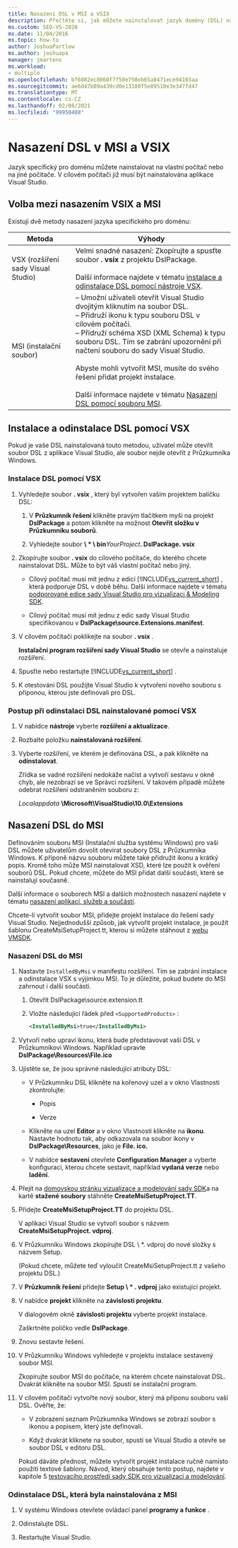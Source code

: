 ```yaml
---
title: Nasazení DSL v MSI a VSIX
description: Přečtěte si, jak můžete nainstalovat jazyk domény (DSL) na vlastní počítač nebo na jiné počítače.
ms.custom: SEO-VS-2020
ms.date: 11/04/2016
ms.topic: how-to
author: JoshuaPartlow
ms.author: joshuapa
manager: jmartens
ms.workload:
- multiple
ms.openlocfilehash: bf6082ec8860f7f50e758eb65a8471ece94103aa
ms.sourcegitcommit: ae6d47b09a439cd0e13180f5e89510e3e347fd47
ms.translationtype: MT
ms.contentlocale: cs-CZ
ms.lasthandoff: 02/08/2021
ms.locfileid: "99950408"
---
```

# <a name="msi-and-vsix-deployment-of-a-dsl"></a>Nasazení DSL v MSI a VSIX
Jazyk specifický pro doménu můžete nainstalovat na vlastní počítač nebo na jiné počítače. V cílovém počítači již musí být nainstalována aplikace Visual Studio.

## <a name="choosing-between-vsix-and-msi-deployment"></a><a name="which"></a> Volba mezi nasazením VSIX a MSI
 Existují dvě metody nasazení jazyka specifického pro doménu:

|Metoda|Výhody|
|-|-|
|VSX (rozšíření sady Visual Studio)|Velmi snadné nasazení: Zkopírujte a spusťte soubor **. vsix** z projektu DslPackage.<br /><br /> Další informace najdete v tématu [instalace a odinstalace DSL pomocí nástroje VSX](#Installing).|
|MSI (instalační soubor)|– Umožní uživateli otevřít Visual Studio dvojitým kliknutím na soubor DSL.<br />– Přidruží ikonu k typu souboru DSL v cílovém počítači.<br />– Přidruží schéma XSD (XML Schema) k typu souboru DSL. Tím se zabrání upozornění při načtení souboru do sady Visual Studio.<br /><br /> Abyste mohli vytvořit MSI, musíte do svého řešení přidat projekt instalace.<br /><br /> Další informace najdete v tématu [Nasazení DSL pomocí souboru MSI](#msi).|

## <a name="install-and-uninstall-a-dsl-by-using-the-vsx"></a><a name="Installing"></a> Instalace a odinstalace DSL pomocí VSX

Pokud je vaše DSL nainstalovaná touto metodou, uživatel může otevřít soubor DSL z aplikace Visual Studio, ale soubor nejde otevřít z Průzkumníka Windows.

### <a name="to-install-a-dsl-by-using-the-vsx"></a>Instalace DSL pomocí VSX

1. Vyhledejte soubor **. vsix** , který byl vytvořen vaším projektem balíčku DSL:

   1. V **Průzkumník řešení** klikněte pravým tlačítkem myši na projekt **DslPackage** a potom klikněte na možnost **Otevřít složku v Průzkumníku souborů**.

   2. Vyhledejte soubor **\\ \* \\ bin**_YourProject_**. DslPackage. vsix**

2. Zkopírujte soubor **. vsix** do cílového počítače, do kterého chcete nainstalovat DSL. Může to být váš vlastní počítač nebo jiný.

   - Cílový počítač musí mít jednu z edicí [!INCLUDE[vs_current_short](../code-quality/includes/vs_current_short_md.md)] , která podporuje DSL v době běhu. Další informace najdete v tématu [podporované edice sady Visual Studio pro vizualizaci & Modeling SDK](../modeling/supported-visual-studio-editions-for-visualization-amp-modeling-sdk.md).

   - Cílový počítač musí mít jednu z edic sady Visual Studio specifikovanou v **DslPackage\source.Extensions.manifest**.

3. V cílovém počítači poklikejte na soubor **. vsix** .

    **Instalační program rozšíření sady Visual Studio** se otevře a nainstaluje rozšíření.

4. Spusťte nebo restartujte [!INCLUDE[vs_current_short](../code-quality/includes/vs_current_short_md.md)] .

5. K otestování DSL použijte Visual Studio k vytvoření nového souboru s příponou, kterou jste definovali pro DSL.

### <a name="to-uninstall-a-dsl-that-was-installed-by-using-vsx"></a>Postup při odinstalaci DSL nainstalované pomocí VSX

1. V nabídce **nástroje** vyberte **rozšíření a aktualizace**.

2. Rozbalte položku **nainstalovaná rozšíření**.

3. Vyberte rozšíření, ve kterém je definována DSL, a pak klikněte na **odinstalovat**.

   Zřídka se vadné rozšíření nedokáže načíst a vytvoří sestavu v okně chyb, ale nezobrazí se ve Správci rozšíření. V takovém případě můžete odebrat rozšíření odstraněním souboru z:

   *Localappdata* **\Microsoft\VisualStudio\10.0\Extensions**

## <a name="deploying-a-dsl-in-an-msi"></a><a name="msi"></a> Nasazení DSL do MSI
 Definováním souboru MSI (Instalační služba systému Windows) pro vaši DSL můžete uživatelům dovolit otevírat soubory DSL z Průzkumníka Windows. K příponě názvu souboru můžete také přidružit ikonu a krátký popis. Kromě toho může MSI nainstalovat XSD, které lze použít k ověření souborů DSL. Pokud chcete, můžete do MSI přidat další součásti, které se nainstalují současně.

 Další informace o souborech MSI a dalších možnostech nasazení najdete v tématu [nasazení aplikací, služeb a součástí](../deployment/deploying-applications-services-and-components.md).

 Chcete-li vytvořit soubor MSI, přidejte projekt instalace do řešení sady Visual Studio. Nejjednodušší způsob, jak vytvořit projekt instalace, je použít šablonu CreateMsiSetupProject.tt, kterou si můžete stáhnout z [webu VMSDK](https://code.msdn.microsoft.com/Visualization-and-Modeling-313535db).

### <a name="to-deploy-a-dsl-in-an-msi"></a>Nasazení DSL do MSI

1. Nastavte `InstalledByMsi` v manifestu rozšíření. Tím se zabrání instalace a odinstalace VSX s výjimkou MSI. To je důležité, pokud budete do MSI zahrnout i další součásti.

   1. Otevřít DslPackage\source.extension.tt

   2. Vložte následující řádek před `<SupportedProducts>` :

       ```xml
       <InstalledByMsi>true</InstalledByMsi>
       ```

2. Vytvoří nebo upraví ikonu, která bude představovat vaši DSL v Průzkumníkovi Windows. Například upravte **DslPackage\Resources\File.ico**

3. Ujistěte se, že jsou správné následující atributy DSL:

   - V Průzkumníku DSL klikněte na kořenový uzel a v okno Vlastnosti zkontrolujte:

       - Popis

       - Verze

   - Klikněte na uzel **Editor** a v okno Vlastnosti klikněte na **ikonu**. Nastavte hodnotu tak, aby odkazovala na soubor ikony v **DslPackage\Resources**, jako je **File. ico.**

   - V nabídce **sestavení** otevřete **Configuration Manager** a vyberte konfiguraci, kterou chcete sestavit, například **vydaná verze** nebo **ladění**.

4. Přejít na [domovskou stránku vizualizace a modelování sady SDK](https://code.msdn.microsoft.com/Visualization-and-Modeling-313535db)a na kartě **stažené soubory** stáhněte **CreateMsiSetupProject.TT**.

5. Přidejte **CreateMsiSetupProject.TT** do projektu DSL.

    V aplikaci Visual Studio se vytvoří soubor s názvem **CreateMsiSetupProject. vdproj**.

6. V Průzkumníku Windows zkopírujte DSL \\ *. vdproj do nové složky s názvem Setup.

    (Pokud chcete, můžete teď vyloučit CreateMsiSetupProject.tt z vašeho projektu DSL.)

7. V **Průzkumník řešení** přidejte **Setup \\ \* . vdproj** jako existující projekt.

8. V nabídce **projekt** klikněte na **závislosti projektu**.

    V dialogovém okně **závislosti projektu** vyberte projekt instalace.

    Zaškrtněte políčko vedle **DslPackage**.

9. Znovu sestavte řešení.

10. V Průzkumníku Windows vyhledejte v projektu instalace sestavený soubor MSI.

     Zkopírujte soubor MSI do počítače, na kterém chcete nainstalovat DSL. Dvakrát klikněte na soubor MSI. Spustí se instalační program.

11. V cílovém počítači vytvořte nový soubor, který má příponu souboru vaší DSL. Ověřte, že:

    - V zobrazení seznam Průzkumníka Windows se zobrazí soubor s ikonou a popisem, který jste definovali.

    - Když dvakrát kliknete na soubor, spustí se Visual Studio a otevře se soubor DSL v editoru DSL.

    Pokud dáváte přednost, můžete vytvořit projekt instalace ručně namísto použití textové šablony. Návod, který obsahuje tento postup, najdete v kapitole 5 [testovacího prostředí sady SDK pro vizualizaci a modelování](https://code.msdn.microsoft.com/DSLToolsLab/Release/ProjectReleases.aspx?ReleaseId=4207).

### <a name="to-uninstall-a-dsl-that-was-installed-from-an-msi"></a>Odinstalace DSL, která byla nainstalována z MSI

1. V systému Windows otevřete ovládací panel **programy a funkce** .

2. Odinstalujte DSL.

3. Restartujte Visual Studio.
